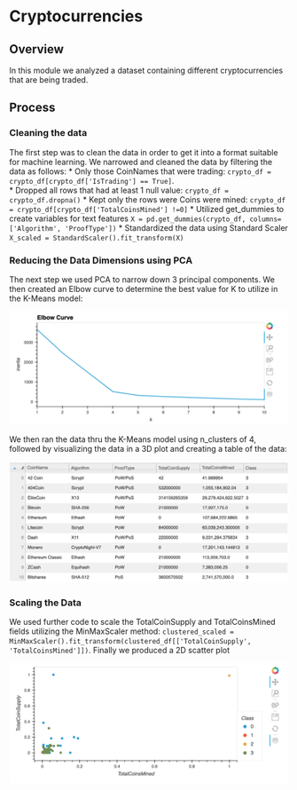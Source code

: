 # Cryptocurrencies

## Overview
In this module we analyzed a dataset containing different cryptocurrencies that are being traded.

## Process

### Cleaning the data
The first step was to clean the data in order to get it into a format suitable for machine learning.  We narrowed and cleaned the data by filtering the data as follows:
    * Only those CoinNames that were trading:  `crypto_df = crypto_df[crypto_df['IsTrading'] == True]`.  
    * Dropped all rows that had at least 1 null value:  `crypto_df = crypto_df.dropna()`
    * Kept only the rows were Coins were mined: `crypto_df = crypto_df[crypto_df['TotalCoinsMined'] !=0]`
    * Utilized get_dummies to create variables for text features `X = pd.get_dummies(crypto_df, columns=['Algorithm', 'ProofType'])`
    * Standardized the data using Standard Scaler `X_scaled = StandardScaler().fit_transform(X)`

### Reducing the Data Dimensions using PCA
The next step we used PCA to narrow down 3 principal components.  We then created an Elbow curve to determine the best value for K to utilize in the K-Means model:

![ElbowCurve](Resources/ElbowCurve.png)

We then ran the data thru the K-Means model using n_clusters of 4, followed by visualizing the data in a 3D plot and creating a table of the data:

![Table](Resources/Table.png)

### Scaling the Data
We used further code to scale the TotalCoinSupply and TotalCoinsMined fields utilizing the MinMaxScaler method: `clustered_scaled = MinMaxScaler().fit_transform(clustered_df[['TotalCoinSupply', 'TotalCoinsMined']])`.  Finally we produced a 2D scatter plot

![ScatterPlot](Resources/ScatterPlot.png)



